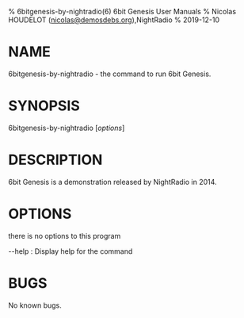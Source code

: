 % 6bitgenesis-by-nightradio(6) 6bit Genesis User Manuals
% Nicolas HOUDELOT (nicolas@demosdebs.org),NightRadio
% 2019-12-10

# NAME
6bitgenesis-by-nightradio - the command to run 6bit Genesis.

# SYNOPSIS
6bitgenesis-by-nightradio [*options*]

# DESCRIPTION
6bit Genesis is a demonstration released by NightRadio in 2014.

# OPTIONS
there is no options to this program

\--help
:   Display help for the command

# BUGS
No known bugs.
